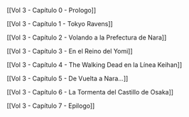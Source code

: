 
[[Vol 3 - Capítulo 0 - Prologo]]

[[Vol 3 - Capítulo 1 - Tokyo Ravens]]

[[Vol 3 - Capítulo 2 - Volando a la Prefectura de Nara]]

[[Vol 3 - Capítulo 3 - En el Reino del Yomi]]

[[Vol 3 - Capítulo 4 - The Walking Dead en la Línea Keihan]]

[[Vol 3 - Capítulo 5 - De Vuelta a Nara...]]

[[Vol 3 - Capítulo 6 - La Tormenta del Castillo de Osaka]]

[[Vol 3 - Capítulo 7 - Epilogo]]
